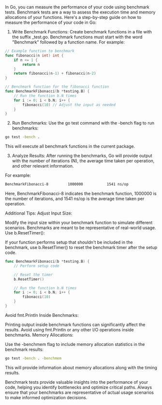 In Go, you can measure the performance of your code using benchmark tests. Benchmark tests are a way to assess the execution time and memory allocations of your functions. Here's a step-by-step guide on how to measure the performance of your code in Go:

1. Write Benchmark Functions:
Create benchmark functions in a file with the suffix _test.go. Benchmark functions must start with the word "Benchmark" followed by a function name. For example:

```go
// Example function to benchmark
func fibonacci(n int) int {
    if n <= 1 {
        return n
    }
    return fibonacci(n-1) + fibonacci(n-2)
}

// Benchmark function for the fibonacci function
func BenchmarkFibonacci(b *testing.B) {
    // Run the function b.N times
    for i := 0; i < b.N; i++ {
        fibonacci(10) // Adjust the input as needed
    }
}
```
2. Run Benchmarks:
Use the go test command with the -bench flag to run benchmarks:

```bash
go test -bench .
```
This will execute all benchmark functions in the current package.

3. Analyze Results:
After running the benchmarks, Go will provide output with the number of iterations (N), the average time taken per operation, and other relevant information.

For example:

```bash
BenchmarkFibonacci-8         1000000           1541 ns/op
```
Here, BenchmarkFibonacci-8 indicates the benchmark function, 1000000 is the number of iterations, and 1541 ns/op is the average time taken per operation.

Additional Tips:
Adjust Input Size:

Modify the input size within your benchmark function to simulate different scenarios. Benchmarks are meant to be representative of real-world usage.
Use b.ResetTimer():

If your function performs setup that shouldn't be included in the benchmark, use b.ResetTimer() to reset the benchmark timer after the setup code.
```go
func BenchmarkFibonacci(b *testing.B) {
    // Perform setup code

    // Reset the timer
    b.ResetTimer()

    // Run the function b.N times
    for i := 0; i < b.N; i++ {
        fibonacci(10)
    }
}
```
Avoid fmt.Println Inside Benchmarks:

Printing output inside benchmark functions can significantly affect the results. Avoid using fmt.Println or any other I/O operations inside benchmarks.
Memory Allocations:

Use the -benchmem flag to include memory allocation statistics in the benchmark results:

```bash
go test -bench . -benchmem
```
This will provide information about memory allocations along with the timing results.

Benchmark tests provide valuable insights into the performance of your code, helping you identify bottlenecks and optimize critical paths. Always ensure that your benchmarks are representative of actual usage scenarios to make informed optimization decisions.
